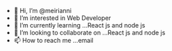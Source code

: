 - 👋 Hi, I’m @meirianni
- 👀 I’m interested in Web Developer
- 🌱 I’m currently learning ...React js and node js
- 💞️ I’m looking to collaborate on ...React js and node js
- 📫 How to reach me ...email

<!---
meirianni/meirianni is a ✨ special ✨ repository because its `README.md` (this file) appears on your GitHub profile.
You can click the Preview link to take a look at your changes.
--->
